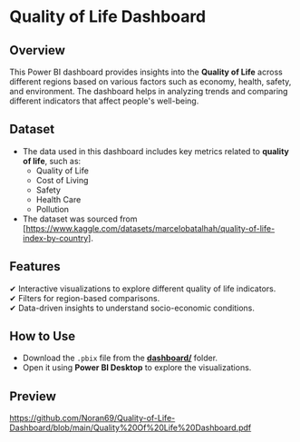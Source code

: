 # **Quality of Life Dashboard**  

## **Overview**  
This Power BI dashboard provides insights into the **Quality of Life** across different regions based on various factors such as economy, health, safety, and environment. The dashboard helps in analyzing trends and comparing different indicators that affect people's well-being.  

## **Dataset**  
- The data used in this dashboard includes key metrics related to **quality of life**, such as:  
  - Quality of Life
  - Cost of Living 
  - Safety  
  - Health Care 
  - Pollution 
- The dataset was sourced from [https://www.kaggle.com/datasets/marcelobatalhah/quality-of-life-index-by-country].  

## **Features**  
✔ Interactive visualizations to explore different quality of life indicators.  
✔ Filters for region-based comparisons.  
✔ Data-driven insights to understand socio-economic conditions.  

## **How to Use**  
- Download the `.pbix` file from the **[dashboard/](https://github.com/Noran69/Quality-of-Life-Dashboard/blob/main/Quality%20Of%20Life%20Dashboard.pbix)** folder.  
- Open it using **Power BI Desktop** to explore the visualizations.  

## **Preview**  
 https://github.com/Noran69/Quality-of-Life-Dashboard/blob/main/Quality%20Of%20Life%20Dashboard.pdf
 
